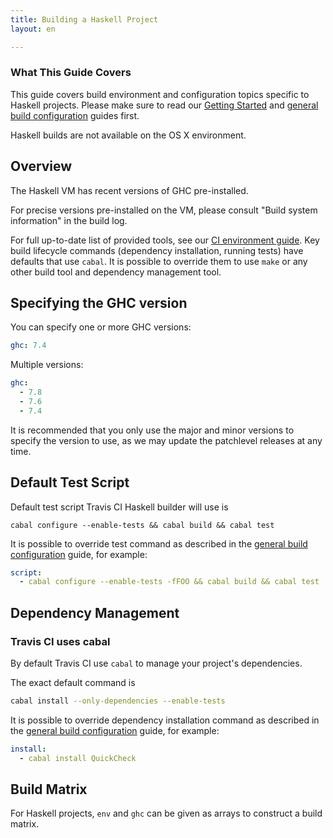 ```yaml
---
title: Building a Haskell Project
layout: en

---
```


### What This Guide Covers

This guide covers build environment and configuration topics specific to Haskell projects. Please make sure to read our [Getting Started](/user/getting-started/) and [general build configuration](/user/customizing-the-build/) guides first.

Haskell builds are not available on the OS X environment.

## Overview

The Haskell VM has recent versions of GHC pre-installed.

For precise versions pre-installed on the VM, please consult "Build system information" in the build log.

For full up-to-date list of provided tools, see
our [CI environment guide](/user/reference/precise/). Key build lifecycle commands (dependency installation, running tests) have
defaults that use `cabal`. It is possible to override them to use `make` or any other build tool and dependency management tool.

## Specifying the GHC version

You can specify one or more GHC versions:

```yaml
ghc: 7.4
```

Multiple versions:

```yaml
ghc:
  - 7.8
  - 7.6
  - 7.4
```

It is recommended that you only use the major and minor versions to specify the version to use, as we may update the patchlevel releases at any time.

## Default Test Script

Default test script Travis CI Haskell builder will use is

```
cabal configure --enable-tests && cabal build && cabal test
```

It is possible to override test command as described in the [general build configuration](/user/customizing-the-build/) guide, for example:

```yaml
script:
  - cabal configure --enable-tests -fFOO && cabal build && cabal test
```

## Dependency Management

### Travis CI uses cabal

By default Travis CI use `cabal` to manage your project's dependencies.

The exact default command is

```bash
cabal install --only-dependencies --enable-tests
```

It is possible to override dependency installation command as described in the [general build configuration](/user/customizing-the-build/) guide,
for example:

```yaml
install:
  - cabal install QuickCheck
```

## Build Matrix

For Haskell projects, `env` and `ghc` can be given as arrays
to construct a build matrix.
